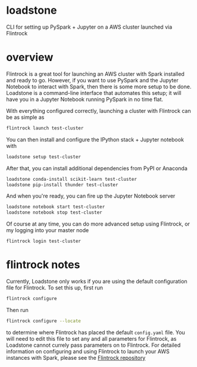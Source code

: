 # loadstone
CLI for setting up PySpark + Jupyter on a AWS cluster launched via Flintrock

# overview
Flintrock is a great tool for launching an AWS cluster with Spark installed and ready to go. However, if you want to use PySpark and the Jupyter Notebook to interact with Spark, then there is some more setup to be done. Loadstone is a command-line interface that automates this setup; it will have you in a Jupyter Notebook running PySpark in no time flat.

With everything configured correctly, launching a cluster with Flintrock can be as simple as
```bash
flintrock launch test-cluster
```
You can then install and configure the IPython stack + Jupyter notebook with
```bash
loadstone setup test-cluster
```
After that, you can install additional dependencies from PyPI or Anaconda
```bash
loadstone conda-install scikit-learn test-cluster
loadstone pip-install thunder test-cluster
```
And when you're ready, you can fire up the Jupyter Notebook server
```bash
loadstone notebook start test-cluster
loadstone notebook stop test-cluster
```
Of course at any time, you can do more advanced setup using Flintrock, or my logging into your master node
```
flintrock login test-cluster
```

# flintrock notes
Currently, Loadstone only works if you are using the default configuration file for Flintrock. To set this up, first run
```bash
flintrock configure
```
Then run
```bash
flintrock configure --locate
```
to determine where Flintrock has placed the default `config.yaml` file. You will need to edit this file to set any and all parameters for Flintrock, as Loadstone cannot currely pass parameters on to Flintrock. For detailed information on configuring and using Flintrock to launch your AWS instances with Spark, please see the [Flintrock repository](https://github.com/nchammas/flintrock)
